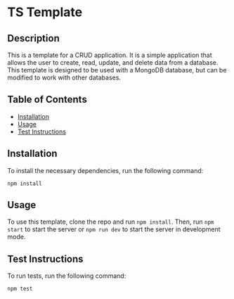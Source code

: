 # TS Template

## Description

This is a template for a CRUD application. It is a simple application that allows the user to create, read, update, and delete data from a database. This template is designed to be used with a MongoDB database, but can be modified to work with other databases.

## Table of Contents

- [Installation](#installation)
- [Usage](#usage)
- [Test Instructions](#test-instructions)

## Installation

To install the necessary dependencies, run the following command:

```
npm install
```

## Usage

To use this template, clone the repo and run `npm install`. Then, run `npm start` to start the server or `npm run dev` to start the server in development mode.

## Test Instructions

To run tests, run the following command:

```
npm test
```
